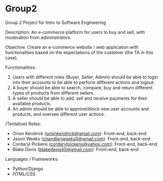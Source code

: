 # Group2
Group 2 Project for Intro to Software Engineering

Description: An e-commerce platform for users to buy and sell, with moderation from administrators. 

Objective: Create an e-commerce website / web application with functionalities based on the expectations of the customer (the TA in this case).

Functionalities:
1. Users with different roles  (Buyer, Seller, Admin) should be able to login into their accounts to be able to perform different actions and logout. 
2. A buyer should be able to search, compare, buy and return different types of products from different sellers. 
3. A seller should be able to add, sell and receive payments for their available products. 
4. An  admin  should  be  able  to  approve/block  new  user  accounts and  products,  and oversee different user actions. 

(Tentative)
Roles:
- Orion Kendrick (orionkendrick@gmail.com): Front-end, back-end
- Jason Weeks (chandlerjweeks0@gmail.com): Front-end, back-end
- Cordaryl Pickens (cordarylpickens@yahoo.com): Front-end, back-end
- Blake Davis (blakedavis45@gmail.com): Front-end, back-end

Languages / Frameworks:
- Python/Django
- HTML/CSS
